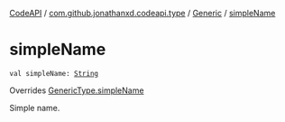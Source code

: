 [CodeAPI](../../index.md) / [com.github.jonathanxd.codeapi.type](../index.md) / [Generic](index.md) / [simpleName](.)

# simpleName

`val simpleName: `[`String`](https://kotlinlang.org/api/latest/jvm/stdlib/kotlin/-string/index.html)

Overrides [GenericType.simpleName](../-generic-type/simple-name.md)

Simple name.

